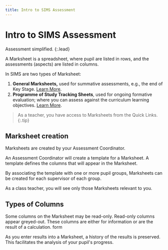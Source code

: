 ```yaml
---
title: Intro to SIMS Assessment
---  
```


# Intro to SIMS Assessment

Assessment simplified.
{:.lead}

A Marksheet is a spreadsheet, where pupil are listed in rows, and the assessments (aspects) are listed in columns.

In SIMS are two types of Marksheet:

1. **General Marksheets,** used for summative assessments, e.g., the end of Key Stage. [Learn More](ms-ass).
1. **Programme of Study Tracking Sheets**, used for ongoing formative evaluation; where you can assess against the curriculum learning objectives. [Learn More](ms-pos).

> As a teacher, you have access to Marksheets from the Quick Links.
{:.tip}

## Marksheet creation

Marksheets are created by your Assessment Coordinator.

An Assessment Coordinator will create a template for a Marksheet. A template defines the columns that will appear in the Marksheet.

By associating the template with one or more pupil groups, Marksheets can be created for each supervisor of each group.

As a class teacher, you will see only those Marksheets relevant to you.

## Types of Columns

Some columns on the Marksheet may be read-only. Read-only columns appear greyed-out. These columns are either for information or are the result of a calculation. form

 As you enter results into a Marksheet, a history of the results is preserved. This facilitates the analysis of your pupil's progress.
